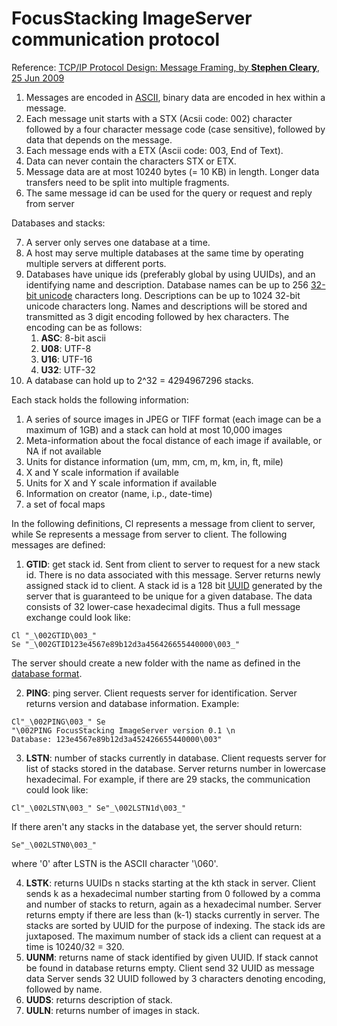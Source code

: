 # FocusStacking ImageServer communication protocol


Reference: [TCP/IP Protocol Design: Message Framing, by **Stephen Cleary**, 25 Jun 2009](http://www.codeproject.com/Articles/37496/TCP-IP-Protocol-Design-Message-Framing)

1. Messages are encoded in [ASCII](http://en.wikipedia.org/wiki/ASCII), binary data are encoded in hex within a message.
2. Each message unit starts with a STX (Acsii code: 002) character followed by a four character message code (case sensitive), followed by data that depends on the message.
3. Each message ends with a ETX (Ascii code: 003, End of Text).
4. Data can never contain the characters STX or ETX.
5. Message data are at most 10240 bytes (= 10 KB) in length. Longer data transfers need to be split into multiple fragments.
6. The same message id can be used for the query or request and reply from server

Databases and stacks:

7. A server only serves one database at a time.
8. A host may serve multiple databases at the same time by operating multiple servers at different ports.
9. Databases have unique ids (preferably global by using UUIDs), and an identifying name and description. Database names can be up to 256 [32-bit unicode](http://en.wikipedia.org/wiki/UTF-32) characters long. Descriptions can be up to 1024 32-bit unicode characters long. Names and descriptions will be stored and transmitted as 3 digit encoding followed by hex characters. The encoding can be as follows:
   1. **ASC**: 8-bit ascii
   2. **U08**: UTF-8
   3. **U16**: UTF-16
   4. **U32**: UTF-32
10. A database can hold up to 2^32 = 4294967296 stacks.

Each stack holds the following information:

1. A series of source images in JPEG or TIFF format (each image can be a maximum of 1GB) and a stack can hold at most 10,000 images
2. Meta-information about the focal distance of each image if available, or NA if not available
3. Units for distance information (um, mm, cm, m, km, in, ft, mile)
4. X and Y scale information if available
5. Units for X and Y scale information if available
6. Information on creator (name, i.p., date-time)
7. a set of focal maps



In the following definitions, Cl represents a message from client to server, while Se represents a message from server to client. The following messages are defined:

1. **GTID**: get stack id. Sent from client to server to request for a new stack id. There is no data associated with this message. Server returns
newly assigned stack id to client. A stack id is a 128 bit [UUID](http://en.wikipedia.org/wiki/Universally_unique_identifier) generated by the
server that is guaranteed to be unique for a given database. The data consists of 32 lower-case hexadecimal digits. Thus a full message exchange
could look like:
```
Cl "_\002GTID\003_" 
Se "_\002GTID123e4567e89b12d3a456426655440000\003_"
```
The server should create a new folder with the name as defined in the [database format](https://github.com/LowellMakesCPP/FocusStacking/blob/master/DatabaseFormat.md).

2. **PING**: ping server. Client requests server for identification. Server returns version and database information. Example: 
```
Cl"_\002PING\003_" Se
"\002PING FocusStacking ImageServer version 0.1 \n
Database: 123e4567e89b12d3a452426655440000\003"
```
3. **LSTN**: number of stacks currently in database. Client requests server for list of stacks stored in the database. Server returns number in
lowercase hexadecimal. For example, if there are 29 stacks, the communication could look like:
```
Cl"_\002LSTN\003_" Se"_\002LSTN1d\003_"
```
If there aren't any stacks in the database yet, the server should return:
```
Se"_\002LSTN0\003_"
```
where '0' after LSTN is the ASCII character '\060'.

4. **LSTK**:  returns UUIDs n stacks starting at the kth stack in server. Client sends k as a hexadecimal number starting from 0 followed by a comma
and number of stacks to return, again as a hexadecimal number. Server returns empty if there are less than (k-1) stacks currently in server. The
stacks are sorted by UUID for the purpose of indexing. The stack ids are juxtaposed. The maximum number of stack ids a client can request at a
time is 10240/32 = 320.
5. **UUNM**: returns name of stack identified by given UUID. If stack cannot be found in database returns empty. Client send 32 UUID as message data
Server sends 32 UUID followed by 3 characters denoting encoding, followed by name.
6. **UUDS**: returns description of stack.
7. **UULN**: returns number of images in stack.


